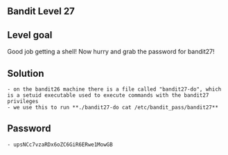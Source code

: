 ## Bandit Level 27

## Level goal
Good job getting a shell! Now hurry and grab the password for bandit27!

## Solution
    - on the bandit26 machine there is a file called "bandit27-do", which is a setuid executable used to execute commands with the bandit27 privileges
    - we use this to run **./bandit27-do cat /etc/bandit_pass/bandit27**

## Password
    - upsNCc7vzaRDx6oZC6GiR6ERwe1MowGB
